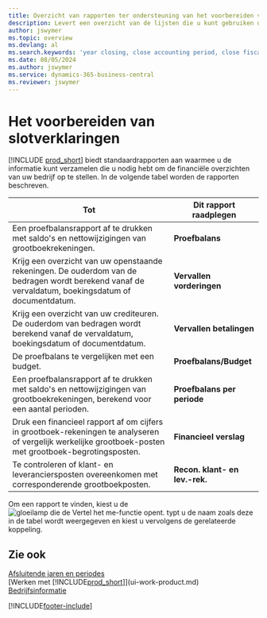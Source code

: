 ```yaml
---
title: Overzicht van rapporten ter ondersteuning van het voorbereiden van afsluitende verklaringen
description: Levert een overzicht van de lijsten die u kunt gebruiken om gegevens te verzamelen om de ultimoafschriften van uw bedrijf voor te bereiden wanneer het financiële jaar wordt gesloten.
author: jswymer
ms.topic: overview
ms.devlang: al
ms.search.keywords: 'year closing, close accounting period, close fiscal year, aging, creditor payments, vendor payments, assets, liabilities, equity, analysis, reporting, financial report, business intelligence, BI, Power Bi, KPI'
ms.date: 08/05/2024
ms.author: jswymer
ms.service: dynamics-365-business-central
ms.reviewer: jswymer
---
```


# Het voorbereiden van slotverklaringen

[!INCLUDE [prod_short](includes/prod_short.md)] biedt standaardrapporten aan waarmee u de informatie kunt verzamelen die u nodig hebt om de financiële overzichten van uw bedrijf op te stellen. In de volgende tabel worden de rapporten beschreven.  

| Tot | Dit rapport raadplegen |
| --- | --- |
| Een proefbalansrapport af te drukken met saldo's en nettowijzigingen van grootboekrekeningen. |**Proefbalans** |
| Krijg een overzicht van uw openstaande rekeningen. De ouderdom van de bedragen wordt berekend vanaf de vervaldatum, boekingsdatum of documentdatum. |**Vervallen vorderingen** |
| Krijg een overzicht van uw crediteuren. De ouderdom van bedragen wordt berekend vanaf de vervaldatum, boekingsdatum of documentdatum. |**Vervallen betalingen** |
| De proefbalans te vergelijken met een budget. |**Proefbalans/Budget** |
| Een proefbalansrapport af te drukken met saldo's en nettowijzigingen van grootboekrekeningen, berekend voor een aantal perioden. |**Proefbalans per periode** |
| Druk een financieel rapport af om cijfers in grootboek-rekeningen te analyseren of vergelijk werkelijke grootboek-posten met grootboek-begrotingsposten. |**Financieel verslag** |
| Te controleren of klant- en leveranciersposten overeenkomen met corresponderende grootboekposten. |**Recon. klant- en lev.-rek.** |

Om een rapport te vinden, kiest u de ![gloeilamp die de Vertel het me-functie opent.](media/ui-search/search_small.png "Vertel me wat u wilt doen") typt u de naam zoals deze in de tabel wordt weergegeven en kiest u vervolgens de gerelateerde koppeling.

## Zie ook

[Afsluitende jaren en periodes](year-close-years-periods.md)    
[Werken met [!INCLUDE[prod_short](includes/prod_short.md)]](ui-work-product.md)    
[Bedrijfsinformatie](bi.md)  


[!INCLUDE[footer-include](includes/footer-banner.md)]